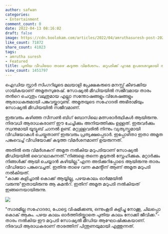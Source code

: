 ```yaml
---
author: safwan
categories:
- Entertainment
comment_count: 0
date: 2022-04-13 08:16:02
draft: false
image: https://cdn.boolokam.com/articles/2022/04/amruthasuresh-post-2022_03_15_21_37-1-915x1024.jpg
like_count: 71872
share_count: 41023
tags:
- amrutha suresh
- Featured
title: പുതിയ വീഡിയോ താഴെ കടുത്ത വിമർശനം. മറുപടിക്ക് പുറമേ ഉപദേശവുമായി താരം.
view_count: 1451797
---
```


ഐഡിയ സ്റ്റാർ സിംഗറിലൂടെ മലയാളി പ്രേക്ഷകരുടെ മനസ്സ് കീഴടക്കിയ ഗായികയാണ് അമൃതസുരേഷ്. സോഷ്യൽ മീഡിയയിൽ സജീവമായ താരം തൻറെ ചെറുതും വലുതുമായ എല്ലാ സന്തോഷങ്ങളും വിശേഷങ്ങളും ആരാധകരുമായി പങ്കുവയ്ക്കാറുണ്ട്. അമൃതയുടെ സഹോദരി അഭിരാമിയും സോഷ്യൽ മീഡിയയിൽ സജീവമാണ്.

ഇരുവരും കഴിഞ്ഞ സീസൺ ബിഗ് ബോസിലെ മത്സരാർത്ഥികൾ ആയിരുന്നു. നിരവധി ആരാധകരാണ് ഈ ചേച്ചിക്കും അനിയത്തിക്കും ഉള്ളത്. ഇരുവർക്കും സ്വന്തമായി യൂട്യൂബ് ചാനൽ ഉണ്ട്. മറ്റുള്ളവരിൽ നിന്നും വ്യത്യസ്തമായി വീഡിയോകൾ ചെയ്തതാണ് ഇരുവരും പ്രത്യക്ഷപ്പെടാർ. ഇപ്പോഴിതാ ഇതാ അമൃത പങ്കുവെച്ച് വീഡിയോക്ക് കടുത്ത വിമർശനമാണ് ഉയരുന്നത്.

അതിൽ ഒരു വിമർശകന് അമൃത നൽകിയ മറുപടിയാണ് സോഷ്യൽ മീഡിയയിൽ വൈറലാകുന്നത്."നിങ്ങളെ തന്നെ കൂടുതൽ സ്നേഹിക്കുക. മറ്റാർക്കും നിങ്ങൾക്ക് ആയി ചെയ്യാൻ കഴിയില്ല."എന്ന അടിക്കുറിപ്പോടെ ആയിരുന്നു താരം വീഡിയോ പങ്കുവെച്ചത്. ഇതിനു താഴെ വന്ന കമൻ്റിന് ആണ് അമൃത മറുപടി നൽകിയത്.  
"കാക്ക കുളിച്ചാൽ കൊക്ക് ആയ്യില്ല, പഴയകാലം ഓർമ്മയിൽ വരുന്നു"ഇതായിരുന്നു ആ കമൻറ്. ഇതിന് അമൃത മറുപടി നൽകിയത് ഇങ്ങനെയായിരുന്നു.

![](https://cdn.boolokam.com/articles/2022/04/amruthasuresh-post-2022_03_15_21_37-1-915x1024.jpg)

  
"സാരമില്ല സഹോദരാ, പോട്ടെ വിഷമിക്കണ്ട, ഒന്നുംകൂടി കുളിച്ചു നോക്കൂ, ചിലപ്പൊ കൊക് ആകും. പഴയ കാലം ഓർത്തിരിയ്ക്കാതെ പുതിയ കാലം നോക്കി ജീവിക്ക."-താരം നൽകിയ ഈ മറുപടി സോഷ്യൽ മീഡിയ ആഘോഷിക്കുകയാണ്. നിരവധി ആരാധകരാണ് താരത്തിന് പിന്തുണയുമായി എത്തുന്നത്.